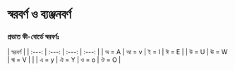 # স্বরবর্ণ ও ব্যঞ্জনবর্ণ

### প্রভাত কী-বোর্ডে স্বরবর্ণঃ

|  স্বরবর্ণ  |
| :---: | :---: | :---: | :---: |
| অ = A | আ = v | ই = I | ঈ = E |
| উ = U | ঊ = W | ঋ = V |  |
| এ = y | ঐ = Y | ও = o | ঔ = O |



